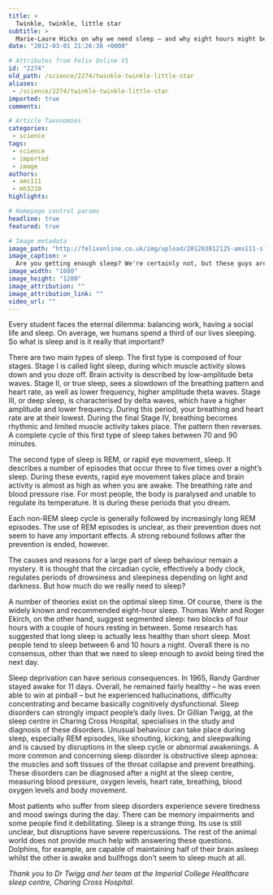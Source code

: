 ```yaml
---
title: >
  Twinkle, twinkle, little star
subtitle: >
  Marie-Laure Hicks on why we need sleep – and why eight hours might be too much
date: "2012-03-01 21:26:38 +0000"

# Attributes from Felix Online V1
id: "2274"
old_path: /science/2274/twinkle-twinkle-little-star
aliases:
 - /science/2274/twinkle-twinkle-little-star
imported: true
comments:

# Article Taxonomies
categories:
 - science
tags:
 - science
 - imported
 - image
authors:
 - ams111
 - mh3210
highlights:

# Homepage control params
headline: true
featured: true

# Image metadata
image_path: "http://felixonline.co.uk/img/upload/201203012125-ams111-sleeping-puppies.jpg"
image_caption: >
  Are you getting enough sleep? We're certainly not, but these guys are...
image_width: "1600"
image_height: "1200"
image_attribution: ""
image_attribution_link: ""
video_url: ""
---
```


Every student faces the eternal dilemma: balancing work, having a social life and sleep. On average, we humans spend a third of our lives sleeping. So what is sleep and is it really that important?

There are two main types of sleep. The first type is composed of four stages. Stage I is called light sleep, during which muscle activity slows down and you doze off. Brain activity is described by low-amplitude beta waves. Stage II, or true sleep, sees a slowdown of the breathing pattern and heart rate, as well as lower frequency, higher amplitude theta waves. Stage III, or deep sleep, is characterised by delta waves, which have a higher amplitude and lower frequency. During this period, your breathing and heart rate are at their lowest. During the final Stage IV, breathing becomes rhythmic and limited muscle activity takes place. The pattern then reverses. A complete cycle of this first type of sleep takes between 70 and 90 minutes.

The second type of sleep is REM, or rapid eye movement, sleep. It describes a number of episodes that occur three to five times over a night’s sleep. During these events, rapid eye movement takes place and brain activity is almost as high as when you are awake. The breathing rate and blood pressure rise. For most people, the body is paralysed and unable to regulate its temperature. It is during these periods that you dream.

Each non-REM sleep cycle is generally followed by increasingly long REM episodes. The use of REM episodes is unclear, as their prevention does not seem to have any important effects. A strong rebound follows after the prevention is ended, however.

The causes and reasons for a large part of sleep behaviour remain a mystery. It is thought that the circadian cycle, effectively a body clock, regulates periods of drowsiness and sleepiness depending on light and darkness. But how much do we really need to sleep?

A number of theories exist on the optimal sleep time. Of course, there is the widely known and recommended eight-hour sleep. Thomas Wehr and Roger Ekirch, on the other hand, suggest segmented sleep: two blocks of four hours with a couple of hours resting in between. Some research has suggested that long sleep is actually less healthy than short sleep. Most people tend to sleep between 6 and 10 hours a night. Overall there is no consensus, other than that we need to sleep enough to avoid being tired the next day.

Sleep deprivation can have serious consequences. In 1965, Randy Gardner stayed awake for 11 days. Overall, he remained fairly healthy – he was even able to win at pinball – but he experienced hallucinations, difficulty concentrating and became basically cognitively dysfunctional. Sleep disorders can strongly impact people’s daily lives. Dr Gillian Twigg, at the sleep centre in Charing Cross Hospital, specialises in the study and diagnosis of these disorders. Unusual behaviour can take place during sleep, especially REM episodes, like shouting, kicking, and sleepwalking and is caused by disruptions in the sleep cycle or abnormal awakenings. A more common and concerning sleep disorder is obstructive sleep apnoea: the muscles and soft tissues of the throat collapse and prevent breathing. These disorders can be diagnosed after a night at the sleep centre, measuring blood pressure, oxygen levels, heart rate, breathing, blood oxygen levels and body movement.

Most patients who suffer from sleep disorders experience severe tiredness and mood swings during the day. There can be memory impairments and some people find it debilitating. Sleep is a strange thing. Its use is still unclear, but disruptions have severe repercussions. The rest of the animal world does not provide much help with answering these questions. Dolphins, for example, are capable of maintaining half of their brain asleep whilst the other is awake and bullfrogs don’t seem to sleep much at all.

_Thank you to Dr Twigg and her team at the Imperial College Healthcare sleep centre, Charing Cross Hospital._
